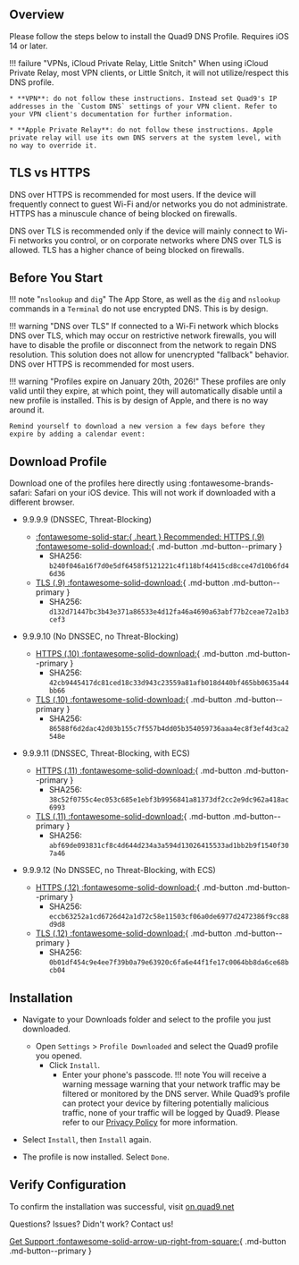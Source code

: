 ## Overview

Please follow the steps below to install the Quad9 DNS Profile. Requires iOS 14 or later.

!!! failure "VPNs, iCloud Private Relay, Little Snitch"
    When using iCloud Private Relay, most VPN clients, or Little Snitch, it will not utilize/respect this DNS profile.

    * **VPN**: do not follow these instructions. Instead set Quad9's IP addresses in the `Custom DNS` settings of your VPN client. Refer to your VPN client's documentation for further information.
   
    * **Apple Private Relay**: do not follow these instructions. Apple private relay will use its own DNS servers at the system level, with no way to override it.

## TLS vs HTTPS

DNS over HTTPS is recommended for most users. If the device will frequently connect to guest Wi-Fi and/or networks you do not administrate. HTTPS has a minuscule chance of being blocked on firewalls.

DNS over TLS is recommended only if the device will mainly connect to Wi-Fi networks you control, or on corporate networks where DNS over TLS is allowed. TLS has a higher chance of being blocked on firewalls.

## Before You Start

!!! note "`nslookup` and `dig`"
    The App Store, as well as the `dig` and `nslookup` commands in a `Terminal` do not use encrypted DNS. This is by design.

!!! warning "DNS over TLS"
    If connected to a Wi-Fi network which blocks DNS over TLS, which may occur on restrictive network firewalls, you will have to disable the profile or disconnect from the network to regain DNS resolution. This solution does not allow for unencrypted "fallback" behavior. DNS over HTTPS is recommended for most users.

!!! warning "Profiles expire on January 20th, 2026!"
    These profiles are only valid until they expire, at which point, they will automatically disable until a new profile is installed. This is by design of Apple, and there is no way around it.

    Remind yourself to download a new version a few days before they expire by adding a calendar event:

## Download Profile
Download one of the profiles here directly using :fontawesome-brands-safari: Safari on your iOS device. This will not work if downloaded with a different browser.

* 9.9.9.9 (DNSSEC, Threat-Blocking)
    * [:fontawesome-solid-star:{ .heart } Recommended: HTTPS (.9) :fontawesome-solid-download:](https://docs.quad9.net/assets/mobileconfig/Quad9_Secured_DNS_over_HTTPS_20260126.mobileconfig){ .md-button .md-button--primary }
        * SHA256: `b240f046a16f7d0e5df6458f5121221c4f118bf4d415cd8cce47d10b6fd46d36`
    * [TLS (.9) :fontawesome-solid-download:](https://docs.quad9.net/assets/mobileconfig/Quad9_Secured_DNS_over_TLS_20260126.mobileconfig){ .md-button .md-button--primary }
        * SHA256: `d132d71447bc3b43e371a86533e4d12fa46a4690a63abf77b2ceae72a1b3cef3`

* 9.9.9.10 (No DNSSEC, no Threat-Blocking)
    * [HTTPS (.10) :fontawesome-solid-download:](https://docs.quad9.net/assets/mobileconfig/Quad9_un_Secured_DNS_over_HTTPS_20260126.mobileconfig){ .md-button .md-button--primary }
        * SHA256: `42cb9445417dc81ced18c33d943c23559a81afb018d440bf465bb0635a44bb66`
    * [TLS (.10) :fontawesome-solid-download:](https://docs.quad9.net/assets/mobileconfig/Quad9_un_Secured_DNS_over_TLS_20260126.mobileconfig){ .md-button .md-button--primary }
        * SHA256: `86588f6d2dac42d03b155c7f557b4dd05b354059736aaa4ec8f3ef4d3ca2548e`

* 9.9.9.11 (DNSSEC, Threat-Blocking, with ECS)
    * [HTTPS (.11) :fontawesome-solid-download:](https://docs.quad9.net/assets/mobileconfig/Quad9_Secured_DNS_over_HTTPS_ECS_20260126.mobileconfig){ .md-button .md-button--primary }
        * SHA256: `38c52f0755c4ec053c685e1ebf3b9956841a81373df2cc2e9dc962a418ac6993`
    * [TLS (.11) :fontawesome-solid-download:](https://docs.quad9.net/assets/mobileconfig/Quad9_Secured_DNS_over_TLS_ECS_20260126.mobileconfig){ .md-button .md-button--primary }
        * SHA256: `abf69de093831cf8c4d644d234a3a594d13026415533ad1bb2b9f1540f307a46`

* 9.9.9.12 (No DNSSEC, no Threat-Blocking, with ECS)
    * [HTTPS (.12) :fontawesome-solid-download:](https://docs.quad9.net/assets/mobileconfig/Quad9_un_Secured_DNS_over_HTTPS_ECS_20260126.mobileconfig){ .md-button .md-button--primary }
        * SHA256: `eccb63252a1cd6726d42a1d72c58e11503cf06a0de6977d2472386f9cc88d9d8`
    * [TLS (.12) :fontawesome-solid-download:](https://docs.quad9.net/assets/mobileconfig/Quad9_un_Secured_DNS_over_TLS_ECS_20260126.mobileconfig){ .md-button .md-button--primary }
        * SHA256: `0b01df454c9e4ee7f39b0a79e63920c6fa6e44f1fe17c0064bb8da6ce68bcb04`

## Installation

* Navigate to your Downloads folder and select to the profile you just downloaded.
    * Open `Settings` > `Profile Downloaded` and select the Quad9 profile you opened.
        * Click `Install`.
            * Enter your phone's passcode.
!!! note
    You will receive a warning message warning that your network traffic may be filtered or monitored by the DNS server. While Quad9’s profile can protect your device by filtering potentially malicious traffic, none of your traffic will be logged by Quad9. Please refer to our [Privacy Policy](https://quad9.net/service/privacy) for more information.

* Select `Install`, then `Install` again.

* The profile is now installed. Select `Done`.

## Verify Configuration

To confirm the installation was successful, visit [on.quad9.net](https://on.quad9.net)

Questions? Issues? Didn't work? Contact us!

[Get Support :fontawesome-solid-arrow-up-right-from-square:](https://quad9.net/support/contact){ .md-button .md-button--primary }
